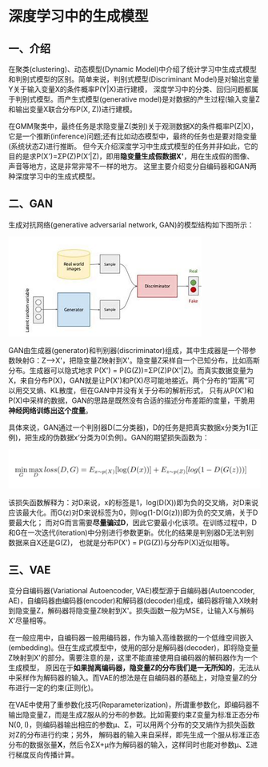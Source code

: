 # 深度学习中的生成模型
## 一、介绍
在聚类(clustering)、动态模型(Dynamic Model)中介绍了统计学习中生成式模型和判别式模型的区别。简单来说，判别式模型(Discriminant Model)是对输出变量Y关于输入变量X的条件概率P(Y|X)进行建模，
深度学习中的分类、回归问题都属于判别式模型。而产生式模型(generative model)是对数据的产生过程(输入变量Z和输出变量X联合分布P(X, Z))进行建模。

在GMM聚类中，最终任务是求隐变量Z(类别)关于观测数据X的条件概率P(Z|X)，它是一个推断(inference)问题;还有比如动态模型中，最终的任务也是要对隐变量(系统状态Z)进行推断。
但今天介绍深度学习中生成式模型的任务并非如此，它的目的是求P(X')=ΣP(Z)P(X’|Z)，即用**隐变量生成假数据X'**，用在生成假的图像、声音等地方，这是非常非常不一样的地方。
这里主要介绍变分自编码器和GAN两种深度学习中的生成式模型。

## 二、GAN
生成对抗网络(generative adversarial network, GAN)的模型结构如下图所示：

![GAN-structure](resources/GAN_structure.jfif)

GAN由生成器(generator)和判别器(discriminator)组成，其中生成器是一个带参数映射G：Z-->X'，把隐变量Z映射到X'。隐变量Z采样自一个已知分布，比如高斯分布。生成器可以隐式地求
P(X') = P(G(Z))=ΣP(Z)P(X'|Z)。而真实数据变量为X，来自分布P(X)，GAN就是让P(X')和P(X)尽可能地接近。两个分布的“距离”可以用交叉熵、KL散度，但在GAN中并没有关于分布的解析形式，
只有从P(X')和P(X)中采样的数据，GAN的思路是既然没有合适的描述分布差距的度量，干脆用**神经网络训练出这个度量**。

具体来说，GAN通过一个判别器D(二分类器)，D的任务是把真实数据x分类为1(正例)，把生成的伪数据x‘分类为0(负例)。GAN的期望损失函数为：

![GAN-loss-function](resources/GAN_loss.png)

该损失函数解释为：对D来说，x的标签是1，log(D(X))即为负的交叉熵，对D来说应该最大化。而G(z)对D来说标签为0，则log(1-D(G(z)))即为负的交叉熵，关于D要最大化；
而对G而言需要**尽量骗过D**，因此它要最小化该项。在训练过程中，D和G在一次迭代(iteration)中分别进行参数更新。优化的结果是判别器D无法判别数据来自X还是G(Z)，
也就是分布P(X') = P(G(Z))与分布P(X)近似相等。

## 三、VAE
变分自编码器(Variational Autoencoder, VAE)模型源于自编码器(Autoencoder, AE)，自编码器由编码器(encoder)和解码器(decoder)组成，编码器将输入X映射到隐变量Z，解码器将隐变量Z映射到X'。损失函数一般为MSE，让输入X与解码X'尽量相等。

在一般应用中，自编码器一般用编码器，作为输入高维数据的一个低维空间嵌入(embedding)。但在生成式模型中，使用的部分是解码器(decoder)，即将隐变量Z映射到X'的部分。需要注意的是，这里不能直接使用自编码器的解码器作为一个生成模型，
原因在于**如果抛离编码器，隐变量Z的分布我们是一无所知的**，无法从中采样作为解码器的输入。而VAE的想法是在自编码器的基础上，对隐变量Z的分布进行一定的约束(正则化)。

在VAE中使用了重参数化技巧(Reparameterization)，所谓重参数化，即编码器不输出隐变量Z，而是生成Z服从的分布的参数。比如需要约束Z变量为标准正态分布N(0, I)，则编码器输出相应的参数μ、Σ，可以用两个分布的交叉熵作为损失函数对Z的分布进行约束；另外，
解码器的输入来自采样，即先生成一个服从标准正态分布的数据张量**X**，然后令ΣX+μ作为解码器的输入，这样同时也能对参数μ、Σ进行梯度反向传播计算。


